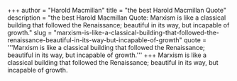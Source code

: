 +++
author = "Harold Macmillan"
title = "the best Harold Macmillan Quote"
description = "the best Harold Macmillan Quote: Marxism is like a classical building that followed the Renaissance; beautiful in its way, but incapable of growth."
slug = "marxism-is-like-a-classical-building-that-followed-the-renaissance-beautiful-in-its-way-but-incapable-of-growth"
quote = '''Marxism is like a classical building that followed the Renaissance; beautiful in its way, but incapable of growth.'''
+++
Marxism is like a classical building that followed the Renaissance; beautiful in its way, but incapable of growth.
